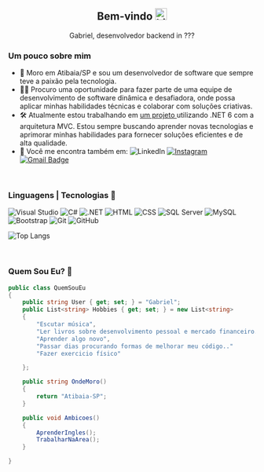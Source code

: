 <h2 align="center"> Bem-vindo <img src="https://user-images.githubusercontent.com/1303154/88677602-1635ba80-d120-11ea-84d8-d263ba5fc3c0.gif" width="24px" alt="hi"> </h2>
<p align="center">
Gabriel, desenvolvedor backend in ???
</p>

### Um pouco sobre mim
- 📍 Moro em Atibaia/SP e sou um desenvolvedor de software que sempre teve a paixão pela tecnologia.
- 👯‍♂️ Procuro uma oportunidade para fazer parte de uma equipe de desenvolvimento de software dinâmica e desafiadora, onde possa aplicar minhas habilidades técnicas e colaborar com soluções criativas.
- 🛠 Atualmente estou trabalhando em <a href="https://github.com/ogabrielsete/CarZone">um projeto </a>utilizando .NET 6 com a arquitetura MVC. Estou sempre buscando aprender novas tecnologias e aprimorar minhas habilidades para fornecer soluções eficientes e de alta qualidade.
- 📨 Você me encontra também em:
![LinkedIn](https://img.shields.io/badge/Gabriel-blue?style=flat-square&logo=Linkedin&logoColor=white&link=https://www.linkedin.com/in/gabriel-srodrigues/) [![Instagram](https://img.shields.io/badge/gabrielszro-833AB4?logo=instagram)](https://instagram.com/gabrielszro) [![Gmail Badge](https://img.shields.io/badge/-rodriguess7.gabriel@gmail.com-c14438?style=flat-square&logo=Gmail&logoColor=white&link=mailto:rodriguess7.gabriel@gmail.com)](mail.to:rodriguess7.gabriel@gmail.com)

<br/>

### Linguagens | Tecnologias 🧰

![Visual Studio](https://img.shields.io/badge/-Visual%20Studio-black?style=flat-square&logoColor=5C2D91&logo=visual-studio)
![C#](https://img.shields.io/badge/-C%23-black?style=flat-square&logoColor=5C2D91&logo=c-sharp)
![.NET](https://img.shields.io/badge/-.NET-black?logo=.net&logoColor=white&style=flat)<!-- ![JavaScript](https://img.shields.io/badge/-JavaScript-black?style=flat-square&logo=javascript&logoColor=F7DF1E) -->
![HTML](https://img.shields.io/badge/-HTML-black?style=flat-square&logo=html5&logoColor=E34F26)
![CSS](https://img.shields.io/badge/-CSS-black?style=flat-square&logo=css3&logoColor=1572B6)
![SQL Server](https://img.shields.io/badge/-SQL%20Server-black?style=flat-square&logo=microsoft-sql-server&logoColor=CC2927)
![MySQL](https://img.shields.io/badge/-MySQL-black?style=flat-square&logo=mysql)
![Bootstrap](https://img.shields.io/badge/-Bootstrap-black?style=flat-square&logo=bootstrap)
![Git](https://img.shields.io/badge/-Git-black?style=flat-square&logo=git)
![GitHub](https://img.shields.io/badge/-GitHub-black?style=flat-square&logo=github)

![Top Langs](https://github-readme-stats.vercel.app/api/top-langs/?username=ogabrielsete&hide_progress=true) 

<br/>

### Quem Sou Eu? 💭
```csharp
public class QuemSouEu
{
    public string User { get; set; } = "Gabriel";
    public List<string> Hobbies { get; set; } = new List<string>
    {
        "Escutar música",
        "Ler livros sobre desenvolvimento pessoal e mercado financeiro.",
        "Aprender algo novo",
        "Passar dias procurando formas de melhorar meu código.."
        "Fazer exercicio físico"

    };

    public string OndeMoro()
    {
        return "Atibaia-SP";
    }

    public void Ambicoes()
    {
        AprenderIngles();
        TrabalharNaArea();
    }

}

